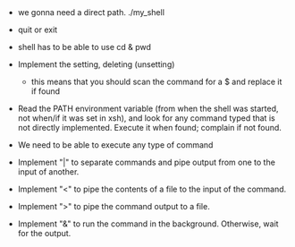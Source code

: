 ##
* we gonna need a direct path.
./my_shell

* quit or exit

* shell has to be able to use cd & pwd


* Implement the setting, deleting (unsetting)

  * this means that you should scan the command for a $<something> and replace it if found

* Read the PATH environment variable (from when the shell was started, not when/if it was set in xsh), and look for any command typed that is not directly implemented. Execute it when found; complain if not found.
* We need to be able to execute any type of command

* Implement "|" to separate commands and pipe output from one to the input of another.

* Implement "<" to pipe the contents of a file to the input of the command.

* Implement ">" to pipe the command output to a file.

* Implement "&" to run the command in the background. Otherwise, wait for the output.

##